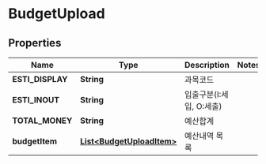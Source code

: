 

# BudgetUpload


## Properties

Name | Type | Description | Notes
------------ | ------------- | ------------- | -------------
**ESTI_DISPLAY** | **String** | 과목코드 | 
**ESTI_INOUT** | **String** | 입출구분(I:세입, O:세출) | 
**TOTAL_MONEY** | **String** | 예산합계 | 
**budgetItem** | [**List&lt;BudgetUploadItem&gt;**](BudgetUploadItem.md) | 예산내역 목록 | 



